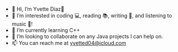 - 👋 Hi, I’m Yvette Diaz🎸
- 👀 I’m interested in coding 💻, reading 📚, writing 📝, and listening to music 🎸!
- 🌱 I’m currently learning C++
- 💞️ I’m looking to collaborate on any Java projects I can help on. 
- 📫 You can reach me at yvetted04@icloud.com

<!--
--->
